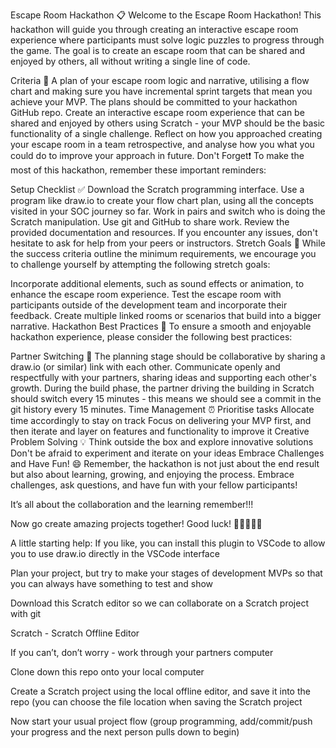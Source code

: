 Escape Room Hackathon 📋
Welcome to the Escape Room Hackathon! This hackathon will guide you through creating an interactive escape room experience where participants must solve logic puzzles to progress through the game. The goal is to create an escape room that can be shared and enjoyed by others, all without writing a single line of code.

Criteria 🎯
A plan of your escape room logic and narrative, utilising a flow chart and making sure you have incremental sprint targets that mean you achieve your MVP. The plans should be committed to your hackathon GitHub repo.
Create an interactive escape room experience that can be shared and enjoyed by others using Scratch - your MVP should be the basic functionality of a single challenge.
Reflect on how you approached creating your escape room in a team retrospective, and analyse how you what you could do to improve your approach in future.
Don't Forget❗
To make the most of this hackathon, remember these important reminders:

Setup Checklist ✅
Download the Scratch programming interface.
Use a program like draw.io to create your flow chart plan, using all the concepts visited in your SOC journey so far.
Work in pairs and switch who is doing the Scratch manipulation.
Use git and GitHub to share work.
Review the provided documentation and resources.
If you encounter any issues, don't hesitate to ask for help from your peers or instructors.
Stretch Goals 🌟
While the success criteria outline the minimum requirements, we encourage you to challenge yourself by attempting the following stretch goals:

Incorporate additional elements, such as sound effects or animation, to enhance the escape room experience.
Test the escape room with participants outside of the development team and incorporate their feedback.
Create multiple linked rooms or scenarios that build into a bigger narrative.
Hackathon Best Practices 💪
To ensure a smooth and enjoyable hackathon experience, please consider the following best practices:

Partner Switching 👯
The planning stage should be collaborative by sharing a draw.io (or similar) link with each other.
Communicate openly and respectfully with your partners, sharing ideas and supporting each other's growth.
During the build phase, the partner driving the building in Scratch should switch every 15 minutes - this means we should see a commit in the git history every 15 minutes.
Time Management ⏰
Prioritise tasks
Allocate time accordingly to stay on track
Focus on delivering your MVP first, and then iterate and layer on features and functionality to improve it
Creative Problem Solving 💡
Think outside the box and explore innovative solutions
Don't be afraid to experiment and iterate on your ideas
Embrace Challenges and Have Fun! 😄
Remember, the hackathon is not just about the end result but also about learning, growing, and enjoying the process. Embrace challenges, ask questions, and have fun with your fellow participants!

It’s all about the collaboration and the learning remember!!!

Now go create amazing projects together! Good luck! 🎉👩‍💻👨‍💻

A little starting help:
If you like, you can install this plugin to VSCode to allow you to use draw.io directly in the VSCode interface

Plan your project, but try to make your stages of development MVPs so that you can always have something to test and show

Download this Scratch editor so we can collaborate on a Scratch project with git

Scratch - Scratch Offline Editor

If you can’t, don’t worry - work through your partners computer

Clone down this repo onto your local computer

Create a Scratch project using the local offline editor, and save it into the repo (you can choose the file location when saving the Scratch project

Now start your usual project flow (group programming, add/commit/push your progress and the next person pulls down to begin)
